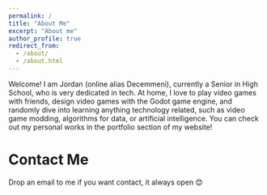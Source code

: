 ```yaml
---
permalink: /
title: "About Me"
excerpt: "About me"
author_profile: true
redirect_from: 
  - /about/
  - /about.html
---
```


Welcome! I am Jordan (online alias Decemmeni), currently a Senior in High School, who is very dedicated in tech. At home, I love to play video games with friends, design video games with the Godot game engine, and randomly dive into learning anything technology related, such as video game modding, algorithms for data, or artificial intelligence. You can check out my personal works in the portfolio section of my website!

Contact Me
======
Drop an email to me if you want contact, it always open 😊
